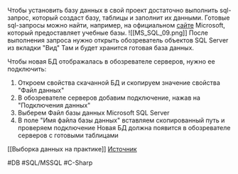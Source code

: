 Чтобы установить базу данных в свой проект достаточно выполнить sql-запрос, который создаст базу, таблицы и заполнит их данными. Готовые sql-запросы можно найти, например, на официальном [сайте](https://learn.microsoft.com/ru-ru/dotnet/framework/data/adonet/sql/linq/downloading-sample-databases) Microsoft, который предоставляет учебные базы.
![[MS_SQL_09.png]]
После выполнения запроса нужно открыть обозреватель объектов SQL Server из вкладки "Вид" Там и будет хранится готовая база данных.

Чтобы новая БД отображалась в обозревателе серверов, нужно ее подключить:
1) Откроем свойства скачанной БД и скопируем значение свойства "Файл данных"
2) В обозревателе серверов добавим подключение, нажав на "Подключения данных"
3) Выберем Файл базы данных Microsoft SQL Server
4) В поле "Имя файла базы данных" вставляем скопированный путь и проверяем подключение
Новая БД должна появится в обозревателе серверов с готовыми таблицами

[[Выборка данных на практике]]
[Источник](https://www.youtube.com/playlist?list=PLH3y3SWteZd1oBVuI7mIGsk5psiCb4teB)

#DB #SQL/MSSQL #C-Sharp